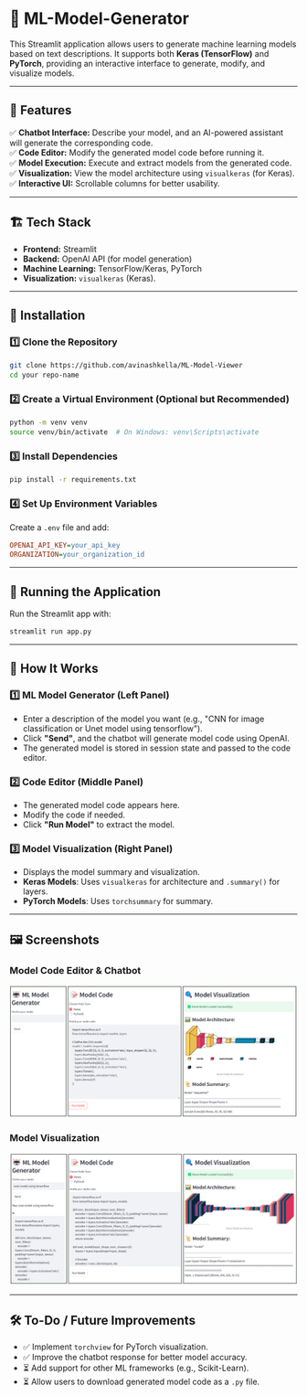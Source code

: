 # 🤖 ML-Model-Generator

This Streamlit application allows users to generate machine learning models based on text descriptions. It supports both **Keras (TensorFlow)** and **PyTorch**, providing an interactive interface to generate, modify, and visualize models.  

---

## 🚀 Features  

✅ **Chatbot Interface:** Describe your model, and an AI-powered assistant will generate the corresponding code.  
✅ **Code Editor:** Modify the generated model code before running it.  
✅ **Model Execution:** Execute and extract models from the generated code.  
✅ **Visualization:** View the model architecture using `visualkeras` (for Keras).  
✅ **Interactive UI:** Scrollable columns for better usability.  

---

## 🏗️ Tech Stack  

- **Frontend:** Streamlit  
- **Backend:** OpenAI API (for model generation)  
- **Machine Learning:** TensorFlow/Keras, PyTorch  
- **Visualization:** `visualkeras` (Keras).

---

## 📜 Installation  

### 1️⃣ Clone the Repository  
```sh
git clone https://github.com/avinashkella/ML-Model-Viewer
cd your repo-name
```

### 2️⃣ Create a Virtual Environment (Optional but Recommended)  
```sh
python -m venv venv
source venv/bin/activate  # On Windows: venv\Scripts\activate
```

### 3️⃣ Install Dependencies  
```sh
pip install -r requirements.txt
```

### 4️⃣ Set Up Environment Variables  
Create a `.env` file and add:  
```ini
OPENAI_API_KEY=your_api_key
ORGANIZATION=your_organization_id
```

---

## 🚀 Running the Application  

Run the Streamlit app with:  
```sh
streamlit run app.py
```

---

## 📌 How It Works  

### **1️⃣ ML Model Generator (Left Panel)**  
- Enter a description of the model you want (e.g., "CNN for image classification or Unet model using tensorflow").  
- Click **"Send"**, and the chatbot will generate model code using OpenAI.  
- The generated model is stored in session state and passed to the code editor.  

### **2️⃣ Code Editor (Middle Panel)**  
- The generated model code appears here.  
- Modify the code if needed.  
- Click **"Run Model"** to extract the model.  

### **3️⃣ Model Visualization (Right Panel)**  
- Displays the model summary and visualization.  
- **Keras Models**: Uses `visualkeras` for architecture and `.summary()` for layers.  
- **PyTorch Models**: Uses `torchsummary` for summary.

---

## 🖼️ Screenshots  

### **Model Code Editor & Chatbot**  
![Model Visualization](https://github.com/avinashkella/ML-Model-Viewer/blob/main/images/CNN.png) 

### **Model Visualization**  
![Model Visualization](https://github.com/avinashkella/ML-Model-Viewer/blob/main/images/unet.png) 
 

---

## 🛠️ To-Do / Future Improvements  

- ✅ Implement `torchview` for PyTorch visualization.  
- ✅ Improve the chatbot response for better model accuracy.  
- ⏳ Add support for other ML frameworks (e.g., Scikit-Learn).  
- ⏳ Allow users to download generated model code as a `.py` file.  



